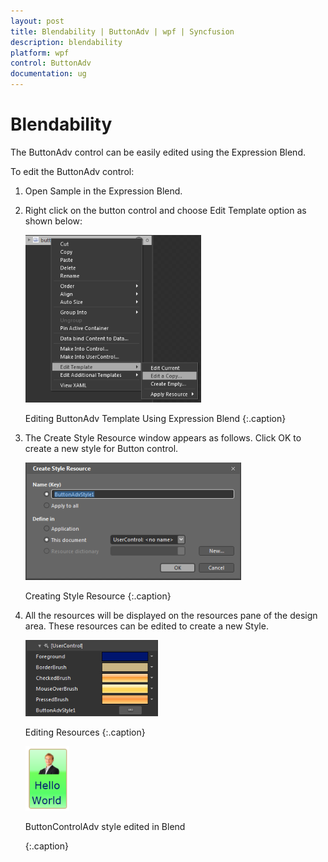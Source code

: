 ```yaml
---
layout: post
title: Blendability | ButtonAdv | wpf | Syncfusion
description: blendability
platform: wpf
control: ButtonAdv
documentation: ug
---
```


# Blendability

The ButtonAdv control can be easily edited using the Expression Blend.

To edit the ButtonAdv control:

1. Open Sample in the Expression Blend. 
2. Right click on the button control and choose Edit Template option as shown below:



   ![](Blendability_images/Blendability_img1.png)

   Editing ButtonAdv Template Using Expression Blend
   {:.caption}

3. The Create Style Resource window appears as follows. Click OK to create a new style for Button control.



   ![](Blendability_images/Blendability_img2.png)

   Creating Style Resource
   {:.caption}



4. All the resources will be displayed on the resources pane of the design area. These resources can be edited to create a new Style.



   ![](Blendability_images/Blendability_img3.png)


   Editing Resources
   {:.caption}


   ![](Blendability_images/Blendability_img4.png)


   ButtonControlAdv style edited in Blend

   {:.caption}
